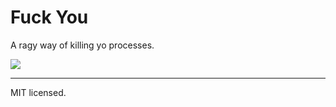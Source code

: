 Fuck You
========

A ragy way of killing yo processes.

![](https://raw.github.com/robotlolita/fuck-you/master/example.gif)

- - -
MIT licensed.
